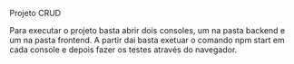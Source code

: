 Projeto CRUD

Para executar o projeto basta abrir dois consoles, um na pasta backend e um na pasta frontend. A partir dai basta exetuar o comando npm start em cada console e depois fazer os testes através do navegador.